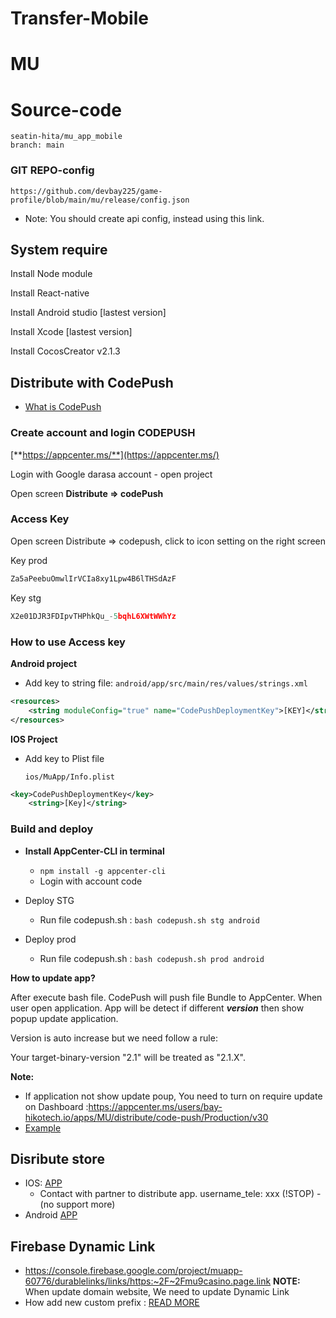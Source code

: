 # Transfer-Mobile

# MU


# Source-code

```
seatin-hita/mu_app_mobile
branch: main
```

### GIT REPO-config

```https://github.com/devbay225/game-profile/blob/main/mu/release/config.json```

 - Note: You should create api config, instead using this link.

## System require

Install Node module

Install React-native 

Install Android studio [lastest version]

Install Xcode [lastest version]

Install CocosCreator v2.1.3


## Distribute with CodePush

- [What is CodePush](``https://microsoft.github.io/code-push/`)

### Create account and login CODEPUSH

[**https://appcenter.ms/**](https://appcenter.ms/)

Login with Google darasa account - open project

Open screen **Distribute ⇒ codePush** 


### Access Key

Open screen Distribute ⇒ codepush, click to icon setting on the right screen

Key prod 

```jsx
Za5aPeebuOmwlIrVCIa8xy1Lpw4B6lTHSdAzF
```

Key stg

```jsx
X2e01DJR3FDIpvTHPhkQu_-5bqhL6XWtWWhYz
```

### How to use Access key

**Android project**

- Add key to string file:
`android/app/src/main/res/values/strings.xml`

```xml
<resources>
    <string moduleConfig="true" name="CodePushDeploymentKey">[KEY]</string>
</resources>
```

**IOS Project** 

- Add key to Plist file
    
    `ios/MuApp/Info.plist`
    

```xml
<key>CodePushDeploymentKey</key>
	<string>[Key]</string>
```

### Build and deploy

- **Install AppCenter-CLI in terminal**
    - `npm install -g appcenter-cli`
    - Login with account code
 
- Deploy STG
    - Run file codepush.sh : `bash codepush.sh stg android`
- Deploy prod
    - Run file codepush.sh : `bash codepush.sh prod android`

**How to update app?**

After execute bash file. CodePush will push file Bundle to AppCenter.  When user open application.  App will be detect  if different ***version*** then show popup update application.

Version is auto increase but we need follow a rule:

Your target-binary-version "2.1" will be treated as "2.1.X".

**Note:**
- If application not show update poup, You need to turn on require update on Dashboard :https://appcenter.ms/users/bay-hikotech.io/apps/MU/distribute/code-push/Production/v30
- [Example](https://blog.effectussoftware.com/wp-content/uploads/2021/05/img-codepush-1024x560.png)

## Disribute store

- IOS: [APP](https://apps.apple.com/kh/app/broasted/id1641874985)
  - Contact with partner to distribute app. username_tele: xxx (!STOP) -(no support more)
- Android [APP](https:mu9.casino.page.link/app)

## Firebase Dynamic Link
 - https://console.firebase.google.com/project/muapp-60776/durablelinks/links/https:~2F~2Fmu9casino.page.link
**NOTE:** When update domain website, We need to update Dynamic Link
- How add new custom prefix : [READ MORE](https://support.google.com/firebase/answer/9021429)
